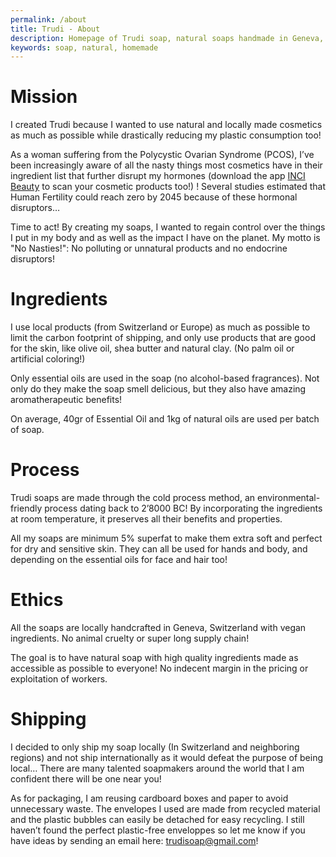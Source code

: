 ```yaml
---
permalink: /about
title: Trudi - About
description: Homepage of Trudi soap, natural soaps handmade in Geneva, CH.
keywords: soap, natural, homemade
---
```

<div class="flex justify-center">
<div class="flex-col p-5 mx-auto max-w-6xl mx-5 md:mx-20">
    <div class="bg-gradient-to-r from-indigo-400 to-pink-400 rounded-2xl text-white p-8 text-center mt-5">
        <h1 class="text-3xl mb-3">Mission</h1>
        <p class="text-lg">I created Trudi because I wanted to use natural and locally made cosmetics as much as possible while drastically reducing my plastic consumption too!</p>
        <p class="text-lg">As a woman suffering from the Polycystic Ovarian Syndrome (PCOS), I’ve been increasingly aware of all the nasty things most cosmetics have in their ingredient list that further disrupt my hormones (download the app <a href="https://incibeauty.com/" class="font-bold underline">INCI Beauty</a> to scan your cosmetic products too!) ! Several studies estimated that Human Fertility could reach zero by 2045 because of these hormonal disruptors…</p>
        <p class="text-lg">Time to act! By creating my soaps, I wanted to regain control over the things I put in my body and as well as the impact I have on the planet. My motto is "No Nasties!":  No polluting or unnatural products and no endocrine disruptors!</p>
    </div>
    <div class="bg-gradient-to-r from-green-400 to-blue-400 rounded-2xl text-white p-8 text-center mt-5">
        <h1 class="text-3xl mb-3">Ingredients</h1>
        <p class="text-lg">I use local products (from Switzerland or Europe) as much as possible to limit the carbon footprint of shipping, and only use products that are good for the skin, like olive oil, shea butter and natural clay. (No palm oil or artificial coloring!)</p>
        <p class="text-lg">Only essential oils are used in the soap (no alcohol-based fragrances). Not only do they make the soap smell delicious, but they also have amazing aromatherapeutic benefits! </p>
        <p class="text-lg">On average, 40gr of Essential Oil and 1kg of natural oils are used per batch of soap.</p>
    </div>
    <div class="bg-gradient-to-r from-yellow-300 to-green-400 rounded-2xl text-white p-8 text-center mt-5">
        <h1 class="text-3xl mb-3">Process</h1>
        <p class="text-lg">Trudi soaps are made through the cold process method, an environmental-friendly process dating back to 2’8000 BC!  By incorporating the ingredients at room temperature, it preserves all their benefits and properties.</p>
        <p class="text-lg">All my soaps are minimum 5% superfat to make them extra soft and perfect for dry and sensitive skin. They can all be used for hands and body, and depending on the essential oils for face and hair too!</p>
    </div>
    <div class="bg-gradient-to-r from-blue-400 to-purple-400 rounded-2xl text-white p-8 text-center mt-5">
        <h1 class="text-3xl mb-3">Ethics</h1>
        <p class="text-lg">All the soaps are locally handcrafted in Geneva, Switzerland with vegan ingredients. No animal cruelty or super long supply chain!</p>
        <p class="text-lg">The goal is to have natural soap with high quality ingredients made as accessible as possible to everyone! No indecent margin in the pricing or exploitation of workers.</p>
    </div>
    <div class="bg-gradient-to-r from-red-300 to-yellow-300 rounded-2xl text-white p-8 text-center mt-5">
        <h1 class="text-3xl mb-3">Shipping</h1>
        <p class="text-lg">I decided to only ship my soap locally (In Switzerland and neighboring regions) and not ship internationally as it would defeat the purpose of being local… There are many talented soapmakers around the world that I am confident there will be one near you!</p>
        <p class="text-lg">As for packaging, I am reusing cardboard boxes and paper to avoid unnecessary waste. The envelopes I used are made from recycled material and the plastic bubbles can easily be detached for easy recycling. I still haven’t found the perfect plastic-free enveloppes so let me know if you have ideas by sending an email here: <a href="mailto:trudisoap@gmail.com" class="text-bold underline">trudisoap@gmail.com</a>!</p>
    </div>
</div>
</div>